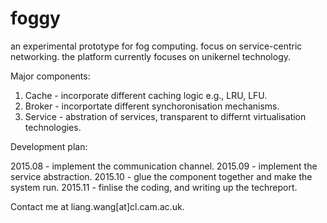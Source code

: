 # foggy
an experimental prototype for fog computing. focus on service-centric networking.
the platform currently focuses on unikernel technology.

Major components:

1. Cache - incorporate different caching logic e.g., LRU, LFU.
2. Broker - incorportate different synchoronisation mechanisms.
3. Service - abstration of services, transparent to differnt virtualisation technologies.

Development plan:

2015.08 - implement the communication channel.
2015.09 - implement the service abstraction.
2015.10 - glue the component together and make the system run.
2015.11 - finlise the coding, and writing up the techreport.

Contact me at liang.wang[at]cl.cam.ac.uk.